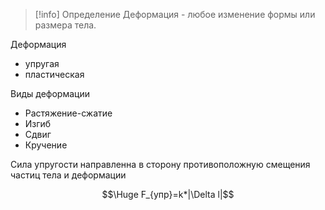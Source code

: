 > [!info] Определение
> Деформация - любое изменение формы или размера тела.

Деформация
- упругая
- пластическая

Виды деформации
- Растяжение-сжатие 
- Изгиб
- Сдвиг
- Кручение

Сила упругости направленна в сторону противоположную смещения частиц тела и деформации

 $$\Huge F_{упр}=k*|\Delta l|$$
 